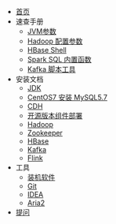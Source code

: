 <!--
 * @Github       : https://github.com/superzhc/BigData-A-Question
 * @Author       : SUPERZHC
 * @CreateDate   : 2020-08-18 08:46:10
 * @LastEditTime : 2021-02-05 11:29:21
 * @Copyright 2020 SUPERZHC
-->
- [首页](/)
- 速查手册
  - [JVM参数](JVM/JVM参数.md)
  - [Hadoop 配置参数](Hadoop/Hadoop配置文件的参数解释.md)
  - [HBase Shell](HBase/HBase_Shell命令.md)
  - [Spark SQL 内置函数](Spark/SparkSQL/函数.md)
  - [Kafka 脚本工具](Kafka/Kafka工具使用.md)
- 安装文档
  - [JDK](Java/JDK安装.md)
  - [CentOS7 安装 MySQL5.7](数据库/安装部署/CentOS7上安装部署.md)
  - [CDH](CDH/安装部署.md)
  - [开源版本组件部署](大数据/安装部署/README.md)
  - [Hadoop](Hadoop/安装部署/README.md)
  - [Zookeeper](Zookeeper/安装部署/Zookeeper安装和部署.md)
  - [HBase](HBase/安装部署/README.md)
  - [Kafka](Kafka/安装部署/Kafka安装配置.md)
  - [Flink](Flink/安装部署/README.md)
- 工具
  - [装机软件](工具/装机软件.md)
  - [Git](工具/Git/README.md)
  - [IDEA](工具/idea/IDEA.md)
  - [Aria2](工具/Aria2.md)
- [提问](https://github.com/superzhc/BigData-A-Question/issues/new)